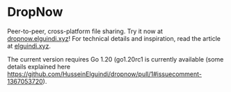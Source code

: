 # DropNow
Peer-to-peer, cross-platform file sharing. Try it now at [dropnow.elguindi.xyz](https://dropnow.elguindi.xyz)! 
For technical details and inspiration, read the article at [elguindi.xyz](https://elguindi.xyz/post/p2p-data-webrtc).

The current version requires Go 1.20 (go1.20rc1 is currently available (some details explained here https://github.com/HusseinElguindi/dropnow/pull/1#issuecomment-1367053720).

